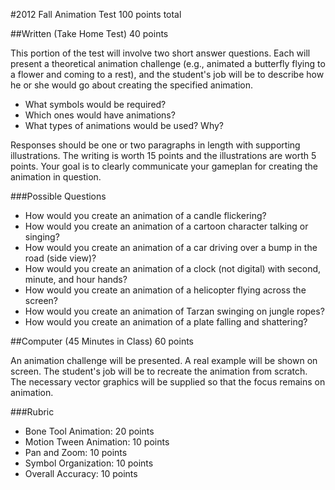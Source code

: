 #2012 Fall Animation Test
100 points total

##Written (Take Home Test)
40 points

This portion of the test will involve two short answer questions. Each will present a theoretical animation challenge (e.g., animated a butterfly flying to a flower and coming to a rest), and the student's job will be to describe how he or she would go about creating the specified animation. 

* What symbols would be required?
* Which ones would have animations?
* What types of animations would be used? Why?

Responses should be one or two paragraphs in length with supporting illustrations. The writing is worth 15 points and the illustrations are worth 5 points. Your goal is to clearly communicate your gameplan for creating the animation in question.

###Possible Questions
* How would you create an animation of a candle flickering?
* How would you create an animation of a cartoon character talking or singing?
* How would you create an animation of a car driving over a bump in the road (side view)?
* How would you create an animation of a clock (not digital) with second, minute, and hour hands?
* How would you create an animation of a helicopter flying across the screen?
* How would you create an animation of Tarzan swinging on jungle ropes?
* How would you create an animation of a plate falling and shattering?

##Computer (45 Minutes in Class)
60 points

An animation challenge will be presented. A real example will be shown on screen. The student's job will be to recreate the animation from scratch. The necessary vector graphics will be supplied so that the focus remains on animation.

###Rubric
* Bone Tool Animation: 20 points
* Motion Tween Animation: 10 points
* Pan and Zoom: 10 points
* Symbol Organization: 10 points
* Overall Accuracy: 10 points